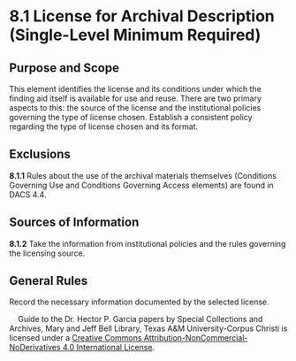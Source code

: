 # 8.1 License for Archival Description (Single-Level Minimum Required)

## Purpose and Scope

This element identifies the license and its conditions under which the finding aid itself is available for use and reuse. There are two primary aspects to this: the source of the license and the institutional policies governing the type of license chosen.  Establish a consistent policy regarding the type of license chosen and its format.

## Exclusions

**8.1.1** Rules about the use of the archival materials themselves (Conditions Governing Use and Conditions Governing Access elements) are found in DACS 4.4.

## Sources of Information

**8.1.2** Take the information from institutional policies and the rules governing the licensing source.

## General Rules

Record the necessary information documented by the selected license.

&nbsp;&nbsp;&nbsp;&nbsp;Guide to the Dr. Hector P. Garcia papers by Special Collections and Archives, Mary and Jeff Bell Library, Texas A&M University-Corpus Christi is licensed under a [Creative Commons Attribution-NonCommercial-NoDerivatives 4.0 International License](https://creativecommons.org/licenses/by-nc-nd/4.0/).

